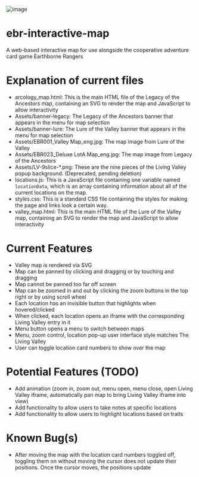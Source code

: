 ![image](https://github.com/user-attachments/assets/29df3eab-f8cc-4f89-a9bd-a2e10356fa36)

# ebr-interactive-map
A web-based interactive map for use alongside the cooperative adventure card game Earthborne Rangers

# Explanation of current files
* arcology_map.html: This is the main HTML file of the Legacy of the Ancestors map, containing an SVG to render the map and JavaScript to allow interactivity
* Assets/banner-legacy: The Legacy of the Ancestors banner that appears in the menu for map selection
* Assets/banner-lure: The Lure of the Valley banner that appears in the menu for map selection
* Assets/EBR001_Valley Map_eng.jpg: The map image from Lure of the Valley
* Assets/EBR023_Deluxe LotA Map_eng.jpg: The map image from Legacy of the Ancestors
* Assets/LV-9slice-*.png: These are the nine pieces of the Living Valley popup background. (Deprecated, pending deletion)
* locations.js: This is a JavaScript file containing one variable named `locationData`, which is an array containing information about all of the current locations on the map.
* styles.css: This is a standard CSS file containing the styles for making the page and links look a certain way.
* valley_map.html: This is the main HTML file of the Lure of the Valley map, containing an SVG to render the map and JavaScript to allow interactivity

# Current Features
* Valley map is rendered via SVG
* Map can be panned by clicking and dragging or by touching and dragging
* Map cannot be panned too far off screen
* Map can be zoomed in and out by clicking the zoom buttons in the top right or by using scroll wheel
* Each location has an invisible button that highlights when hovered/clicked
* When clicked, each location opens an iframe with the corresponding Living Valley entry in it
* Menu button opens a menu to switch between maps
* Menu, zoom control, location pop-up user interface style matches The Living Valley
* User can toggle location card numbers to show over the map

# Potential Features (TODO)
* Add animation (zoom in, zoom out, menu open, menu close, open Living Valley iframe, automatically pan map to bring Living Valley iframe into view)
* Add functionality to allow users to take notes at specific locations
* Add functionality to allow users to highlight locations based on traits

# Known Bug(s)
* After moving the map with the location card numbers toggled off, toggling them on without moving the cursor does not update their positions. Once the cursor moves, the positions update
